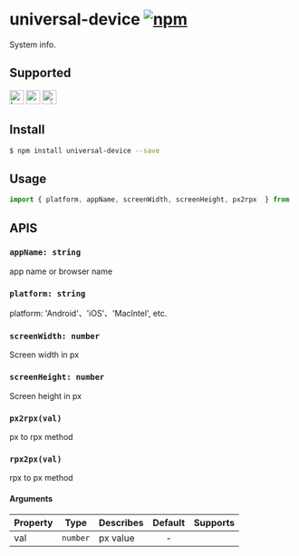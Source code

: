 # universal-device [![npm](https://img.shields.io/npm/v/universal-device.svg)](https://www.npmjs.com/package/universal-device)

System info.

## Supported
<img alt="browser" src="https://gw.alicdn.com/tfs/TB1uYFobGSs3KVjSZPiXXcsiVXa-200-200.svg" width="25px" height="25px"> <img alt="weex" src="https://gw.alicdn.com/tfs/TB1jM0ebMaH3KVjSZFjXXcFWpXa-200-200.svg" width="25px" height="25px"> <img alt="miniApp" src="https://gw.alicdn.com/tfs/TB1bBpmbRCw3KVjSZFuXXcAOpXa-200-200.svg" width="25px" height="25px">

## Install
```bash
$ npm install universal-device --save
```

## Usage

```javascript
import { platform, appName, screenWidth, screenHeight, px2rpx  } from 'universal-device';

```

## APIS

### `appName: string`
app name or browser name

### `platform: string`
platform: 'Android'、'iOS'、'MacIntel', etc.

### `screenWidth: number`
Screen width in px

### `screenHeight: number`
Screen height in px

### `px2rpx(val)`
px to rpx method

### `rpx2px(val)`
rpx to px method

#### Arguments
| Property | Type     | Describes | Default | Supports |
| -------- | -------- | --------- | :-----: | :------: |
| val      | `number` | px value  |    -    |          |

